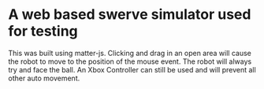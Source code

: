 # A web based swerve simulator used for testing

This was built using matter-js. Clicking and drag in an open area will cause the robot to move to the position of the mouse event. The robot will always try and face the ball. An Xbox Controller can still be used and will prevent all other auto movement.
